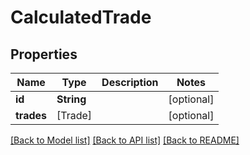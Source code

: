 # CalculatedTrade

## Properties
Name | Type | Description | Notes
------------ | ------------- | ------------- | -------------
**id** | **String** |  | [optional] 
**trades** | [Trade] |  | [optional] 

[[Back to Model list]](../README.md#models) [[Back to API list]](../README.md#api-endpoints) [[Back to README]](../README.md)


